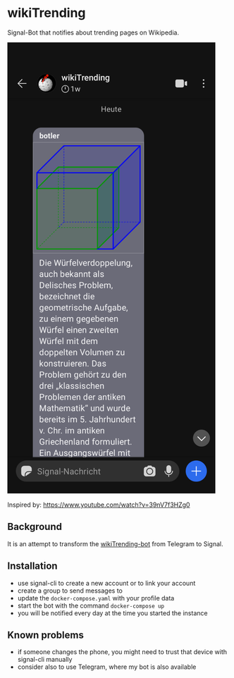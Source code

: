 # wikiTrending

Signal-Bot that notifies about trending pages on Wikipedia.

![Screenshot](./screenshot.png)

Inspired by: https://www.youtube.com/watch?v=39nV7f3HZg0

## Background

It is an attempt to transform the [wikiTrending-bot](https://github.com/call-me-matt/wikiTrending) from Telegram to Signal.

## Installation

 - use signal-cli to create a new account or to link your account
 - create a group to send messages to
 - update the `docker-compose.yaml` with your profile data
 - start the bot with the command `docker-compose up`
 - you will be notified every day at the time you started the instance

## Known problems

 - if someone changes the phone, you might need to trust that device with signal-cli manually
 - consider also to use Telegram, where my bot is also available
